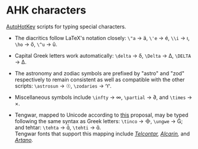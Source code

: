 # AHK characters

 [AutoHotKey](https://www.autohotkey.com/) scripts for typing special characters.

- The diacritics follow LaTeX's notation closely: `\"a` → ä, `\'e` → é,  `\\i` → ı, `\ho` → ő, `\^u` → û.

- Capital Greek letters work automatically: `\delta` → δ, `\Delta` → Δ, `\DELTA` → Δ.

- The astronomy and zodiac symbols are prefixed by "astro" and "zod" respectively to remain consistent as well as compatible with the other scripts: `\astrosun` → ☉, `\zodaries` → ♈.

- Miscellaneous symbols include `\infty` → ∞, `\partial` → ∂, and `\times` → ×.

- Tengwar, mapped to Unicode according to [this](https://freetengwar.sourceforge.net/mapping.html) proposal, may be typed following the same syntax as Greek letters: `\tinco` → , `\ungwe` → ; and tehtar: `\tehta` → , `\tehti` → .  
Tengwar fonts that support this mapping include *[Telcontar](https://freetengwar.sourceforge.net/tengtelc.html),* *[Alcarin](https://github.com/Tosche/Alcarin-Tengwar/),* and *[Artano](https://github.com/shankarsivarajan/TengwarArtano).*
